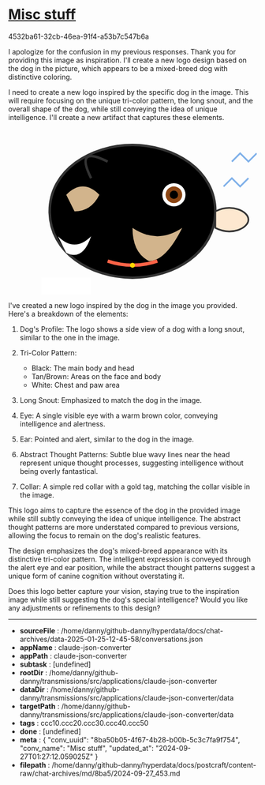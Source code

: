 # [Misc stuff](https://claude.ai/chat/8ba50b05-4f67-4b28-b00b-5c3c7fa9f754)

4532ba61-32cb-46ea-91f4-a53b7c547b6a

 I apologize for the confusion in my previous responses. Thank you for providing this image as inspiration. I'll create a new logo design based on the dog in the picture, which appears to be a mixed-breed dog with distinctive coloring.

<antThinking>I need to create a new logo inspired by the specific dog in the image. This will require focusing on the unique tri-color pattern, the long snout, and the overall shape of the dog, while still conveying the idea of unique intelligence. I'll create a new artifact that captures these elements.</antThinking>

<antArtifact identifier="tri-color-mutt-intelligence-logo" type="image/svg+xml" title="Tri-Color Mutt Intelligence Logo">
<svg xmlns="http://www.w3.org/2000/svg" viewBox="0 0 300 200">
  <!-- Dog's head and body outline -->
  <path d="M50 100 C 50 50, 100 20, 150 20 C 200 20, 250 50, 250 100 C 250 150, 200 180, 150 180 C 100 180, 50 150, 50 100" fill="#000000" stroke="#333333" stroke-width="3"/>
  
  <!-- Long snout -->
  <path d="M250 100 C 270 90, 290 100, 290 110 C 290 120, 270 130, 250 120 Z" fill="#FDE8D0" stroke="#333333" stroke-width="2"/>
  
  <!-- Tan/brown areas -->
  <path d="M150 120 Q 180 140, 210 120 Q 190 160, 170 160 Q 150 150, 150 120" fill="#D2B48C"/>
  <path d="M70 80 Q 90 60, 110 80 Q 100 100, 80 100 Z" fill="#D2B48C"/>
  
  <!-- White chest and paw -->
  <path d="M60 130 Q 80 150, 100 130 Q 90 160, 70 150 Z" fill="#FFFFFF"/>
  <rect x="40" y="180" width="60" height="20" fill="#FFFFFF"/>
  
  <!-- Eye -->
  <circle cx="200" cy="80" r="15" fill="#FFFFFF" stroke="#000000" stroke-width="2"/>
  <circle cx="200" cy="80" r="10" fill="#8B4513"/> <!-- Brown eye color -->
  <circle cx="200" cy="80" r="5" fill="#000000"/> <!-- Pupil -->
  
  <!-- Ear -->
  <path d="M100 60 Q 80 20, 120 40" fill="#000000" stroke="#333333" stroke-width="3"/>
  
  <!-- Abstract thought patterns -->
  <path d="M260 70 L 270 60 L 280 70 L 290 60" fill="none" stroke="#4A90E2" stroke-width="2" opacity="0.7"/>
  <path d="M270 40 L 280 30 L 290 40 L 300 30" fill="none" stroke="#4A90E2" stroke-width="2" opacity="0.7"/>
  
  <!-- Collar -->
  <path d="M120 160 Q 150 170, 180 160" fill="none" stroke="#FF6347" stroke-width="4"/>
  <circle cx="150" cy="165" r="3" fill="#FFD700"/> <!-- Tag -->
</svg>
</antArtifact>

I've created a new logo inspired by the dog in the image you provided. Here's a breakdown of the elements:

1. Dog's Profile: The logo shows a side view of a dog with a long snout, similar to the one in the image.

2. Tri-Color Pattern: 
   - Black: The main body and head
   - Tan/Brown: Areas on the face and body
   - White: Chest and paw area

3. Long Snout: Emphasized to match the dog in the image.

4. Eye: A single visible eye with a warm brown color, conveying intelligence and alertness.

5. Ear: Pointed and alert, similar to the dog in the image.

6. Abstract Thought Patterns: Subtle blue wavy lines near the head represent unique thought processes, suggesting intelligence without being overly fantastical.

7. Collar: A simple red collar with a gold tag, matching the collar visible in the image.

This logo aims to capture the essence of the dog in the provided image while still subtly conveying the idea of unique intelligence. The abstract thought patterns are more understated compared to previous versions, allowing the focus to remain on the dog's realistic features.

The design emphasizes the dog's mixed-breed appearance with its distinctive tri-color pattern. The intelligent expression is conveyed through the alert eye and ear position, while the abstract thought patterns suggest a unique form of canine cognition without overstating it.

Does this logo better capture your vision, staying true to the inspiration image while still suggesting the dog's special intelligence? Would you like any adjustments or refinements to this design?

---

* **sourceFile** : /home/danny/github-danny/hyperdata/docs/chat-archives/data-2025-01-25-12-45-58/conversations.json
* **appName** : claude-json-converter
* **appPath** : claude-json-converter
* **subtask** : [undefined]
* **rootDir** : /home/danny/github-danny/transmissions/src/applications/claude-json-converter
* **dataDir** : /home/danny/github-danny/transmissions/src/applications/claude-json-converter/data
* **targetPath** : /home/danny/github-danny/transmissions/src/applications/claude-json-converter/data
* **tags** : ccc10.ccc20.ccc30.ccc40.ccc50
* **done** : [undefined]
* **meta** : {
  "conv_uuid": "8ba50b05-4f67-4b28-b00b-5c3c7fa9f754",
  "conv_name": "Misc stuff",
  "updated_at": "2024-09-27T01:27:12.059025Z"
}
* **filepath** : /home/danny/github-danny/hyperdata/docs/postcraft/content-raw/chat-archives/md/8ba5/2024-09-27_453.md